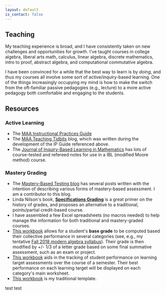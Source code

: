 ```yaml
---
layout: default
is_contact: false
---
```


## Teaching

My teaching experience is broad, and I have consistently taken on new challenges and opportunities for growth. I've taught courses in college algebra, liberal arts math, calculus, linear algebra, discrete mathematics, intro to proof, abstract algebra, and computational commutative algebra.

I have been convinced for a while that the best way to learn is by _doing_, and thus my courses all involve some sort of active/inquiry-based learning. One of the things increasingly occupying my mind is how to make the switch from the oft-familiar passive pedagogies (e.g., lecture) to a more active pedagogy both comfortable and engaging to the students. 

## Resources

### Active Learning

* The [MAA Instructional Practices Guide](https://www.maa.org/programs-and-communities/curriculum%20resources/instructional-practices-guide)
* The [MAA Teaching Tidbits](http://maateachingtidbits.blogspot.com) blog, which was written during the development of the IP Guide referenced above.
* The [Journal of Inquiry-Based Learning in Mathematics](http://www.jiblm.org) has lots of course-tested and refereed notes for use in a IBL (modified Moore method) course.

### Mastery Grading

* The [Mastery-Based Testing blog](http://mbtmath.wordpress.com) has several posts written with the intention of describing various forms of mastery-based assessment. I am a contributor to this blog.
* Linda Nilson's book, [**Specifications Grading**](http://a.co/hZU2hy6) is a great primer on the history of grades, and proposes an alternative to a traditional, points/partial credit-based course.
* I have assembled a few Excel spreadsheets (no macros needed) to help manage the information for both traditional and mastery-graded courses.
 * [This workbook](downloads/Base_Grade_and_Modifier.xlsx) allows for a student's **base grade** to be computed based their collective performance in several categories (see, e.g., my tentative [Fall 2018 modern algebra syllabus](downloads/Math304_01Syllabus2018F.pdf)). Their grade is then modified by +/- 1/3 of a letter grade based on some final summative assessment, such as an exam or project.
 * [This workbook](downloads/MasteryExamTracking.xlsx) aids in the tracking of student performance on learning target assessments over the course of a semester. Their best performance on each learning target will be displayed on each category's main worksheet.
 * [This workbook](downloads/TraditionalGradebookTemplate.xlsx) is my traditional template.
 
 
 
 test test